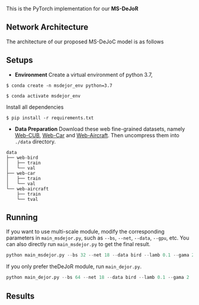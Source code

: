 
This is the PyTorch implementation for our **MS-DeJoR**

## Network Architecture
The architecture of our proposed MS-DeJoC model is as follows


## Setups
 - **Environment**
    Create a virtual environment of python 3.7,

  `$ conda create -n msdejor_env python=3.7`

  `$ conda activate msdejor_env`

  Install all dependencies

   `$ pip install -r requirements.txt` 

 - **Data Preparation**
    Download these web fine-grained datasets, namely [Web-CUB](https://wsnfg-sh.oss-cn-shanghai.aliyuncs.com/web-bird.tar.gz), [Web-Car](https://wsnfg-sh.oss-cn-shanghai.aliyuncs.com/web-car.tar.gz) and [Web-Aircraft](https://wsnfg-sh.oss-cn-shanghai.aliyuncs.com/web-aircraft.tar.gz). Then uncompress them into `./data` directory.

  ```
  data
  ├── web-bird
  │   ├── train
  │   └── val
  ├── web-car
  │   ├── train
  │   └── val
  └── web-aircraft
      ├── train
      └── tval
  ```

## Running
If you want to use multi-scale module,  modify the corresponding parameters in `main_msdejor.py`, such as `--bs`, `--net`, `--data`, `--gpu`, etc. You can also directly run `main_msdejor.py` to get the final result.

```python
python main_msdejor.py --bs 32 --net 18 --data bird --lamb 0.1 --gama 2
```

If you only prefer theDeJoR module,  run `main_dejor.py`.

```python
python main_dejor.py --bs 64 --net 18 --data bird --lamb 0.1 --gama 2
```



## Results
